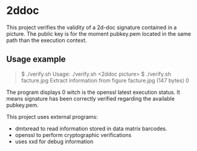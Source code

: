 2ddoc
=====

This project verifies the validity of a 2d-doc signature contained in a picture. The public key is for the moment pubkey.pem located in the same path than the execution context. 

Usage example
------------- 

> $ ./verify.sh
> Usage: ./verify.sh <2ddoc picture>
> $ ./verify.sh facture.jpg
> Extract information from figure facture.jpg (147 bytes)
> 0

The program displays 0 witch is the openssl latest execution status. It means signature has been correctly verified regarding the available pubkey.pem.

This project uses external programs:
* dmtxread to read information stored in data matrix barcodes. 
* openssl to perform cryptographic verifications
* uses xxd for debug information


